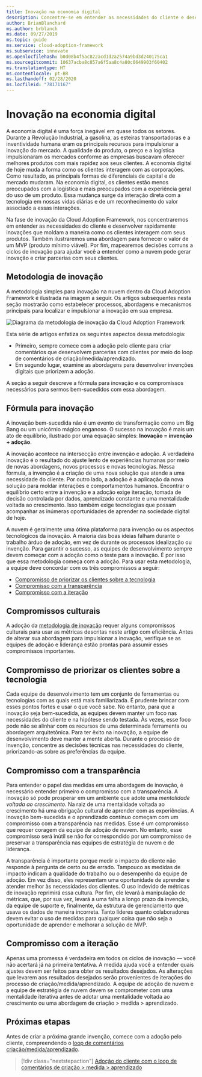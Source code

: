 ```yaml
---
title: Inovação na economia digital
description: Concentre-se em entender as necessidades do cliente e desenvolver rapidamente inovações de nuvem que moldem a maneira como os clientes interagem com seus produtos.
author: BrianBlanchard
ms.author: brblanch
ms.date: 09/27/2019
ms.topic: guide
ms.service: cloud-adoption-framework
ms.subservice: innovate
ms.openlocfilehash: b0d08b4f5ac822acd1d2a2574a9bd3d240175ca1
ms.sourcegitcommit: 10637acba8c857a6f5aa8c4a80c0649903f60402
ms.translationtype: HT
ms.contentlocale: pt-BR
ms.lasthandoff: 02/28/2020
ms.locfileid: "78171167"
---
```

# <a name="innovation-in-the-digital-economy"></a>Inovação na economia digital

A economia digital é uma força inegável em quase todos os setores. Durante a Revolução Industrial, a gasolina, as esteiras transportadoras e a inventividade humana eram os principais recursos para impulsionar a inovação do mercado. A qualidade do produto, o preço e a logística impulsionaram os mercados conforme as empresas buscavam oferecer melhores produtos com mais rapidez aos seus clientes. A economia digital de hoje muda a forma como os clientes interagem com as corporações. Como resultado, as principais formas de diferenciais de capital e de mercado mudaram. Na economia digital, os clientes estão menos preocupados com a logística e mais preocupados com a experiência geral do uso de um produto. Essa mudança surge da interação direta com a tecnologia em nossas vidas diárias e de um reconhecimento do valor associado a essas interações.

Na fase de inovação da Cloud Adoption Framework, nos concentraremos em entender as necessidades do cliente e desenvolver rapidamente inovações que moldam a maneira como os clientes interagem com seus produtos. Também ilustraremos uma abordagem para fornecer o valor de um MVP (produto mínimo viável). Por fim, mapearemos decisões comuns a ciclos de inovação para ajudar você a entender como a nuvem pode gerar inovação e criar parcerias com seus clientes.

## <a name="innovate-methodology"></a>Metodologia de inovação

A metodologia simples para inovação na nuvem dentro da Cloud Adoption Framework é ilustrada na imagem a seguir. Os artigos subsequentes nesta seção mostrarão como estabelecer processos, abordagens e mecanismos principais para localizar e impulsionar a inovação em sua empresa.

![Diagrama da metodologia de inovação da Cloud Adoption Framework](../../_images/innovate/innovate-methodology.png)

Esta série de artigos enfatiza os seguintes aspectos dessa metodologia:

- Primeiro, sempre comece com a adoção pelo cliente para criar comentários que desenvolvem parcerias com clientes por meio do loop de comentários de criação/medida/aprendizado.
- Em segundo lugar, examine as abordagens para desenvolver invenções digitais que priorizem a adoção.

A seção a seguir descreve a fórmula para inovação e os compromissos necessários para sermos bem-sucedidos com essa abordagem.

## <a name="formula-for-innovation"></a>Fórmula para inovação

A inovação bem-sucedida não é um evento de transformação como um Big Bang ou um unicórnio mágico enganoso. O sucesso na inovação é mais um ato de equilíbrio, ilustrado por uma equação simples: **Inovação = invenção + adoção**.

A inovação acontece na intersecção entre invenção e adoção. A verdadeira inovação é o resultado do ajuste lento de experiências humanas por meio de novas abordagens, novos processos e novas tecnologias. Nessa fórmula, a invenção é a criação de uma nova solução que atende a uma necessidade do cliente. Por outro lado, a adoção é a aplicação da nova solução para moldar interações e comportamentos humanos. Encontrar o equilíbrio certo entre a invenção e a adoção exige iteração, tomada de decisão controlada por dados, aprendizado constante e uma mentalidade voltada ao crescimento. Isso também exige tecnologias que possam acompanhar as inúmeras oportunidades de aprender na sociedade digital de hoje.

A nuvem é geralmente uma ótima plataforma para invenção ou os aspectos tecnológicos da inovação. A maioria das boas ideias falham durante o trabalho árduo de adoção, em vez de durante os processos idealização ou invenção. Para garantir o sucesso, as equipes de desenvolvimento sempre devem começar com a adoção como o teste para a inovação. É por isso que essa metodologia começa com a adoção. Para usar esta metodologia, a equipe deve concordar com os três compromissos a seguir:

- [Compromisso de priorizar os clientes sobre a tecnologia](#commitment-to-prioritize-customers-over-technology)
- [Compromisso com a transparência](#commitment-to-transparency)
- [Compromisso com a iteração](#commitment-to-iteration)

## <a name="cultural-commitments"></a>Compromissos culturais

A adoção da [metodologia de inovação](../index.md) requer alguns compromissos culturais para usar as métricas descritas neste artigo com eficiência. Antes de alterar sua abordagem para impulsionar a inovação, verifique se as equipes de adoção e liderança estão prontas para assumir esses compromissos importantes.

## <a name="commitment-to-prioritize-customers-over-technology"></a>Compromisso de priorizar os clientes sobre a tecnologia

Cada equipe de desenvolvimento tem um conjunto de ferramentas ou tecnologias com as quais está mais familiarizada. É prudente brincar com esses pontos fortes e usar o que você sabe. No entanto, para que a inovação seja bem-sucedida, as equipes devem manter um foco nas necessidades do cliente e na hipótese sendo testada. Às vezes, esse foco pode não se alinhar com os recursos de uma determinada ferramenta ou abordagem arquitetônica. Para ter êxito na inovação, a equipe de desenvolvimento deve manter a mente aberta. Durante o processo de invenção, concentre as decisões técnicas nas necessidades do cliente, priorizando-as sobre as preferências da equipe.

## <a name="commitment-to-transparency"></a>Compromisso com a transparência

Para entender o papel das medidas em uma abordagem de inovação, é necessário entender primeiro o compromisso com a transparência. A inovação só pode prosperar em um ambiente que adote uma *mentalidade voltada ao crescimento*. Na raiz de uma mentalidade voltada ao crescimento há uma obrigação cultural de aprender com as experiências. A inovação bem-sucedida e o aprendizado contínuo começam com um compromisso com a transparência nas medidas. Esse é um compromisso que requer coragem da equipe de adoção de nuvem. No entanto, esse compromisso será inútil se não for correspondido por um compromisso de preservar a transparência nas equipes de estratégia de nuvem e de liderança.

A transparência é importante porque medir o impacto do cliente não responde à pergunta de certo ou de errado. Tampouco as medidas de impacto indicam a qualidade do trabalho ou o desempenho da equipe de adoção. Em vez disso, eles representam uma oportunidade de aprender e atender melhor às necessidades dos clientes. O uso indevido de métricas de inovação reprimirá essa cultura. Por fim, ele levará à manipulação de métricas, que, por sua vez, levará a uma falha a longo prazo da invenção, da equipe de suporte e, finalmente, da estrutura de gerenciamento que usava os dados de maneira incorreta. Tanto líderes quanto colaboradores devem evitar o uso de medidas para qualquer coisa que não seja a oportunidade de aprender e melhorar a solução de MVP.

## <a name="commitment-to-iteration"></a>Compromisso com a iteração

Apenas uma promessa é verdadeira em todos os ciclos de inovação &mdash; você não acertará já na primeira tentativa. A medida ajuda você a entender quais ajustes devem ser feitos para obter os resultados desejados. As alterações que levarem aos resultados desejados serão provenientes de iterações do processo de criação/medida/aprendizado. A equipe de adoção de nuvem e a equipe de estratégia de nuvem devem se comprometer com uma mentalidade iterativa antes de adotar uma mentalidade voltada ao crescimento ou uma abordagem de criação > medida > aprendizado.

## <a name="next-steps"></a>Próximas etapas

Antes de criar a próxima grande invenção, comece com a adoção pelo cliente, compreendendo o [loop de comentários criação/medida/aprendizado](./adoption.md).

> [!div class="nextstepaction"]
> [Adoção do cliente com o loop de comentários de criação > medida > aprendizado](./adoption.md)
